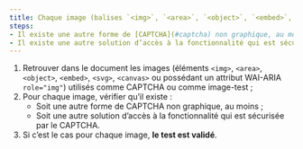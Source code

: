 ```yaml
---
title: Chaque image (balises `<img>`, `<area>`, `<object>`, `<embed>`, `<svg>`, `<canvas>` ou possédant un attribut WAI-ARIA `role="img"`) utilisée comme [CAPTCHA](#captcha) vérifie-t-elle une de ces conditions ?
steps:
- Il existe une autre forme de [CAPTCHA](#captcha) non graphique, au moins ;
- Il existe une autre solution d’accès à la fonctionnalité qui est sécurisée par le [CAPTCHA](#captcha).
---
```


1. Retrouver dans le document les images (éléments `<img>`, `<area>`, `<object>`, `<embed>`, `<svg>`, `<canvas>` ou possédant un attribut WAI-ARIA `role="img"`) utilisés comme CAPTCHA ou comme image-test ;
2. Pour chaque image, vérifier qu’il existe :
      * Soit une autre forme de CAPTCHA non graphique, au moins ;
      * Soit une autre solution d’accès à la fonctionnalité qui est sécurisée par le CAPTCHA.
3. Si c’est le cas pour chaque image, **le test est validé**.